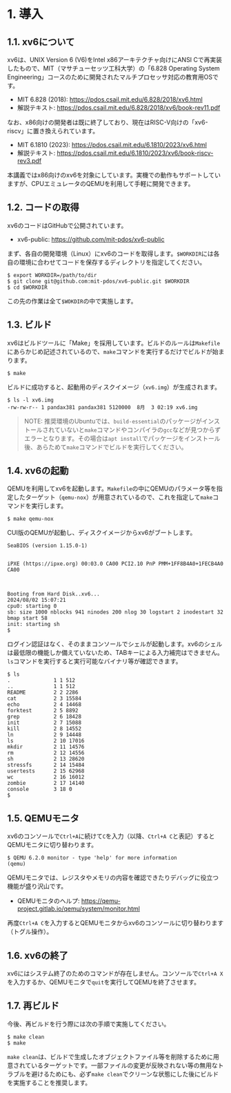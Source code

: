 # 1. 導入

## 1.1. xv6について

xv6は、UNIX Version 6 (V6)をIntel x86アーキテクチャ向けにANSI Cで再実装したもので、MIT（マサチューセッツ工科大学）の「6.828 Operating System Engineering」コースのために開発されたマルチプロセッサ対応の教育用OSです。

- MIT 6.828 (2018): https://pdos.csail.mit.edu/6.828/2018/xv6.html
- 解説テキスト: https://pdos.csail.mit.edu/6.828/2018/xv6/book-rev11.pdf

なお、x86向けの開発者は既に終了しており、現在はRISC-V向けの「xv6-riscv」に置き換えられています。

- MIT 6.1810 (2023): https://pdos.csail.mit.edu/6.1810/2023/xv6.html
- 解説テキスト: https://pdos.csail.mit.edu/6.1810/2023/xv6/book-riscv-rev3.pdf

本講義ではx86向けのxv6を対象にしています。実機での動作もサポートしていますが、CPUエミュレータのQEMUを利用して手軽に開発できます。

## 1.2. コードの取得

xv6のコードはGitHubで公開されています。

+ xv6-public: https://github.com/mit-pdos/xv6-public

まず、各自の開発環境（Linux）にxv6のコードを取得します。`$WORKDIR`には各自の環境に合わせてコードを保存するディレクトリを指定してください。

```
$ export WORKDIR=/path/to/dir
$ git clone git@github.com:mit-pdos/xv6-public.git $WORKDIR
$ cd $WORKDIR 
```

この先の作業は全て`$WOKDIR`の中で実施します。

## 1.3. ビルド

xv6はビルドツールに「Make」を採用しています。ビルドのルールは`Makefile`にあらかじめ記述されているので、`make`コマンドを実行するだけでビルドが始まります。

```
$ make
```

ビルドに成功すると、起動用のディスクイメージ（`xv6.img`）が生成されます。

```
$ ls -l xv6.img
-rw-rw-r-- 1 pandax381 pandax381 5120000  8月  3 02:19 xv6.img
```

> NOTE: 推奨環境のUbuntuでは、`build-essential`のパッケージがインストールされていないと`make`コマンドやコンパイラの`gcc`などが見つからずエラーとなります。その場合は`apt install`でパッケージをインストール後、あらためて`make`コマンドでビルドを実行してください。

## 1.4. xv6の起動

QEMUを利用してxv6を起動します。`Makefile`の中にQEMUのパラメータ等を指定したターゲット（`qemu-nox`）が用意されているので、これを指定して`make`コマンドを実行します。

```
$ make qemu-nox
```

CUI版のQEMUが起動し、ディスクイメージからxv6がブートします。

```
SeaBIOS (version 1.15.0-1)


iPXE (https://ipxe.org) 00:03.0 CA00 PCI2.10 PnP PMM+1FF8B4A0+1FECB4A0 CA00
                                                                               


Booting from Hard Disk..xv6...
2024/08/02 15:07:21
cpu0: starting 0
sb: size 1000 nblocks 941 ninodes 200 nlog 30 logstart 2 inodestart 32 bmap start 58
init: starting sh
$ 
```

ログイン認証はなく、そのままコンソールでシェルが起動します。xv6のシェルは最低限の機能しか備えていないため、TABキーによる入力補完はできません。`ls`コマンドを実行すると実行可能なバイナリ等が確認できます。

```
$ ls
.              1 1 512
..             1 1 512
README         2 2 2286
cat            2 3 15584
echo           2 4 14468
forktest       2 5 8892
grep           2 6 18428
init           2 7 15088
kill           2 8 14552
ln             2 9 14448
ls             2 10 17016
mkdir          2 11 14576
rm             2 12 14556
sh             2 13 28620
stressfs       2 14 15484
usertests      2 15 62968
wc             2 16 16012
zombie         2 17 14140
console        3 18 0
$ 
```

## 1.5. QEMUモニタ

xv6のコンソールで`Ctrl+A`に続けて`C`を入力（以降、`Ctrl+A C`と表記）するとQEMUモニタに切り替わります。

```
$ QEMU 6.2.0 monitor - type 'help' for more information
(qemu) 
```

QEMUモニタでは、レジスタやメモリの内容を確認できたりデバッグに役立つ機能が盛り沢山です。

- QEMUモニタのヘルプ: https://qemu-project.gitlab.io/qemu/system/monitor.html

再度`Ctrl+A C`を入力するとQEMUモニタからxv6のコンソールに切り替わります（トグル操作）。

## 1.6. xv6の終了

xv6にはシステム終了のためのコマンドが存在しません。コンソールで`Ctrl+A X`を入力するか、QEMUモニタで`quit`を実行してQEMUを終了させます。

## 1.7. 再ビルド

今後、再ビルドを行う際には次の手順で実施してください。

```
$ make clean
$ make
```

`make clean`は、ビルドで生成したオブジェクトファイル等を削除するために用意されているターゲットです。一部ファイルの変更が反映されない等の無用なトラブルを避けるためにも、必ず`make clean`でクリーンな状態にした後にビルドを実施することを推奨します。